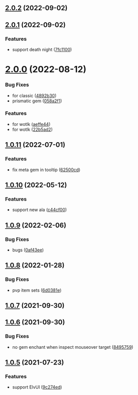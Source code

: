 ## [2.0.2](https://github.com/DengSir/tdInspect/compare/v2.0.1...v2.0.2) (2022-09-02)



## [2.0.1](https://github.com/DengSir/tdInspect/compare/v2.0.0...v2.0.1) (2022-09-02)


### Features

* support death night ([7fc1100](https://github.com/DengSir/tdInspect/commit/7fc11006f5c70c17b6642f7544ca76577525e135))



# [2.0.0](https://github.com/DengSir/tdInspect/compare/v1.0.11...v2.0.0) (2022-08-12)


### Bug Fixes

* for classic ([4892b30](https://github.com/DengSir/tdInspect/commit/4892b30f8b34686a1c128655c15dcf0348bfe23c))
* prismatic gem ([058a2f1](https://github.com/DengSir/tdInspect/commit/058a2f14bc96187d301bbeaabbf091b2a9dd4e03))


### Features

* for wotlk ([aeffe44](https://github.com/DengSir/tdInspect/commit/aeffe44bbd2df63343d1a18110c7bca26ca50103))
* for wotlk ([22b5ad2](https://github.com/DengSir/tdInspect/commit/22b5ad206dc808deae48f4254cb6bc9208c56d4b))



## [1.0.11](https://github.com/DengSir/tdInspect/compare/v1.0.10...v1.0.11) (2022-07-01)


### Features

* fix meta gem in tooltip ([62500cd](https://github.com/DengSir/tdInspect/commit/62500cdb6b5ce3d7bf42c0edc03998b1bcd2000e))



## [1.0.10](https://github.com/DengSir/tdInspect/compare/v1.0.9...v1.0.10) (2022-05-12)


### Features

* support new ala ([c44cf00](https://github.com/DengSir/tdInspect/commit/c44cf00e797ecf40395312c64201ec0c76bb6a69))



## [1.0.9](https://github.com/DengSir/tdInspect/compare/v1.0.8...v1.0.9) (2022-02-06)


### Bug Fixes

* bugs ([0af43ee](https://github.com/DengSir/tdInspect/commit/0af43eefa22a3e8ab7719ecba99000ee8c130429))



## [1.0.8](https://github.com/DengSir/tdInspect/compare/v1.0.7...v1.0.8) (2022-01-28)


### Bug Fixes

* pvp item sets ([6d0381e](https://github.com/DengSir/tdInspect/commit/6d0381ec96d02ccfca7144f090f1bc72c1733ee8))



## [1.0.7](https://github.com/DengSir/tdInspect/compare/v1.0.6...v1.0.7) (2021-09-30)



## [1.0.6](https://github.com/DengSir/tdInspect/compare/v1.0.5...v1.0.6) (2021-09-30)


### Bug Fixes

* no gem enchant when inspect mouseover target ([8495759](https://github.com/DengSir/tdInspect/commit/8495759283d8b0dd49fbc9cdde39da563b1e558b))



## [1.0.5](https://github.com/DengSir/tdInspect/compare/v1.0.4...v1.0.5) (2021-07-23)


### Features

* support ElvUI ([9c274ed](https://github.com/DengSir/tdInspect/commit/9c274ed7564ba9005f9a18940a395ae4c90c81da))



